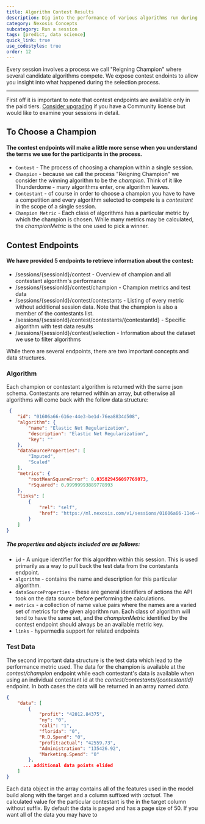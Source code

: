 ```yaml
---
title: Algorithm Contest Results
description: Dig into the performance of various algorithms run during a session.
category: Nexosis Concepts
subcategory: Run a session
tags: [predict, data science]
quick_link: true
use_codestyles: true
order: 12
---
```

Every session involves a process we call "Reigning Champion" where several candidate algorithms compete. We expose contest endoints to allow you insight into what happened during the selection process.

------

First off it is important to note that contest endpoints are available only in the paid tiers. [Consider upgrading](https://www.nexosis.com/pricing) if you have a Community license but would like to examine your sessions in detail.

## To Choose a Champion
#### The contest endpoints will make a little more sense when you understand the terms we use for the participants in the process. 

* `Contest` - The process of choosing a champion within a single session.
* `Champion` - because we call the process "Reigning Champion" we consider the winning algorithm to be the *champion*. Think of it like Thunderdome - many algorithms enter, one algorithm leaves.
* `Contestant` - of course in order to choose a champion you have to have a competition and every algorithm selected to compete is a *contestant* in the scope of a single session.
* `Champion Metric` - Each class of algorithms has a particular metric by which the champion is chosen. While many metrics may be calculated, the *championMetric* is the one used to pick a winner. 

## Contest Endpoints
#### We have provided 5 endpoints to retrieve information about the contest:

* /sessions/{sessionId}/contest - Overview of champion and all contestant algorithm's performance
* /sessions/{sessionId}/contest/champion - Champion metrics and test data
* /sessions/{sessionId}/contest/contestants - Listing of every metric without additional session data. Note that the champion is also a member of the contestants list.
* /sessions/{sessionId}/contest/contestants/{contestantId} - Specific algorithm with test data results
* /sessions/{sessionId}/contest/selection - Information about the dataset we use to filter algorithms

While there are several endpoints, there are two important concepts and data structures.

### Algorithm
Each champion or contestant algorithm is returned with the same json schema. Contestants are returned within an array, but otherwise all algorithms will come back with the follow data structure:

``` json
 {
    "id": "01606a66-616e-44e3-be1d-76ea8834d508",
    "algorithm": {
        "name": "Elastic Net Regularization",
        "description": "Elastic Net Regularization",
        "key": ""
    },
    "dataSourceProperties": [
        "Imputed",
        "Scaled"
    ],
    "metrics": {
        "rootMeanSquareError": 0.035829456097769073,
        "rSquared": 0.99999993889778993
    },
    "links": [
        {
            "rel": "self",
            "href": "https://ml.nexosis.com/v1/sessions/01606a66-11e6-4263-a739-f98af5d5e110/contest/contestants/01606a66-616e-44e3-be1d-76ea8834d508"
        }
    ]
}
``` 

##### The properties and objects included are as follows:

* `id` - A unique identifier for this algorithm within this session. This is used primarily as a way to pull back the test data from the contestants endpoint.
* `algorithm` - contains the name and description for this particular algorithm.
* `dataSourceProperties` - these are general identifiers of actions the API took on the data source before performing the calculations. 
* `metrics` - a collection of name value pairs where the names are a varied set of metrics for the given algorithm run. Each class of algorithm will tend to have the same set, and the *championMetric* identified by the contest endpoint should always be an available metric key.
* `links` - hypermedia support for related endpoints

### Test Data
The second important data structure is the test data which lead to the performance metric used. The data for the champion is available at the *contest/champion* endpoint while each contestant's data is available when using an individual contestant id at the *contest/contestants/{contestantId}* endpoint. In both cases the data will be returned in an array named *data*. 

``` json
{
    "data": [
        {
            "profit": "42012.84375",
            "ny": "0",
            "cali": "1",
            "florida": "0",
            "R.D.Spend": "0",
            "profit:actual": "42559.73",
            "Administration": "135426.92",
            "Marketing.Spend": "0"
        },
      ... additional data points elided
    ]
}
```
Each data object in the array contains all of the features used in the model build along with the target and a column suffixed with *:actual*. The calculated value for the particular contestant is the in the target column without suffix. By default the data is paged and has a page size of 50. If you want all of the data you may have to 